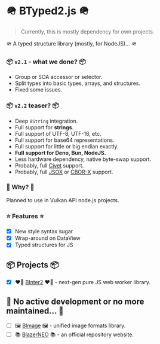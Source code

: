 # 🪖 BTyped2.js 🪖

> Currently, this is mostly dependency for own projects.

🪖 A typed structure library (mostly, for NodeJS)... 🪖

### 📦 `v2.1` - what we done? 📦

- Group or SOA accessor or selector.
- Split types into basic types, arrays, and structures.
- Fixed some issues.

### 📦 `v2.2` teaser? 📦

- Deep `BString` integration.
- Full support for **strings**.
- Full support of UTF-8, UTF-16, etc.
- Full support for base64 representations.
- Full support for little or big endian exactly.
- **Full support for Deno, Bun, NodeJS.**
- Less hardware dependency, native byte-swap support.
- Probably, full [Civet](https://github.com/DanielXMoore/Civet) support.
- Probably, full [JSOX](https://github.com/d3x0r/JSOX) or [CBOR-X](https://github.com/kriszyp/cbor-x) support.

### 🤔 Why? 🤔

Planned to use in Vulkan API node.js projects.

### ⭐ Features ⭐

- [x] New style syntax sugar
- [x] Wrap-around on DataView
- [x] Typed structures for JS

## 📦 Projects 📦

- [x] ❤️‍🔥 [BInter2](https://github.com/BlazerNEO/BInter2) ❤️‍🔥 - next-gen pure JS web worker library.

## 🗿 No active development or no more maintained... 🗿

- [ ] 🖼 [BImage](https://github.com/BlazerNEO/BImage) 🖼 - unified image formats library.
- [ ] 📚 [BlazerNEO](https://github.com/BlazerNEO/.github) 📚 - an official repository website.
